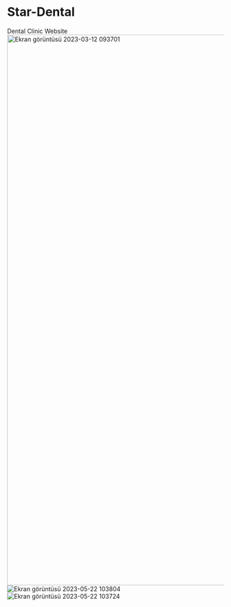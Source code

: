 # Star-Dental
Dental Clinic Website
<img width="1280" alt="Ekran görüntüsü 2023-03-12 093701" src="https://github.com/aliakyildiz44/Star-Dental/assets/92430624/0ad89af5-4c82-4735-9a3c-9f2cb5deba79">
![Ekran görüntüsü 2023-05-22 103804](https://github.com/aliakyildiz44/Star-Dental/assets/92430624/78b5ad1f-ad71-48c8-93dd-352d97028190)
![Ekran görüntüsü 2023-05-22 103724](https://github.com/aliakyildiz44/Star-Dental/assets/92430624/270368ab-ba22-4728-b174-d2a33592e3cf)
